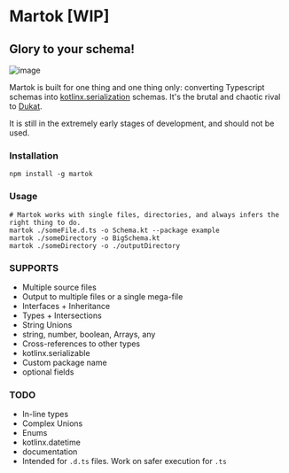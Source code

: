 Martok [WIP]
==
## Glory to your schema!

![image](https://user-images.githubusercontent.com/542872/141661639-3dc8c2e3-d44d-4e56-bed5-7aea1c1f4cb8.png)


Martok is built for one thing and one thing only: 
converting Typescript schemas into 
[kotlinx.serialization](https://github.com/Kotlin/kotlinx.serialization) 
schemas. It's the brutal and chaotic rival to 
[Dukat](https://github.com/Kotlin/dukat).

It is still in the extremely early stages of development, and should not be used.

### Installation
```shell
npm install -g martok
```

### Usage
```shell 
# Martok works with single files, directories, and always infers the right thing to do.
martok ./someFile.d.ts -o Schema.kt --package example
martok ./someDirectory -o BigSchema.kt
martok ./someDirectory -o ./outputDirectory
```

### SUPPORTS
* Multiple source files
* Output to multiple files or a single mega-file
* Interfaces + Inheritance
* Types + Intersections
* String Unions
* string, number, boolean, Arrays, any
* Cross-references to other types
* kotlinx.serializable
* Custom package name
* optional fields

### TODO
* In-line types
* Complex Unions
* Enums
* kotlinx.datetime
* documentation
* Intended for `.d.ts` files. Work on safer execution for `.ts` 
